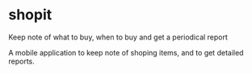 # shopit
Keep note of what to buy, when to buy and get a periodical report

A mobile application to keep note of shoping items, and to get detailed reports.